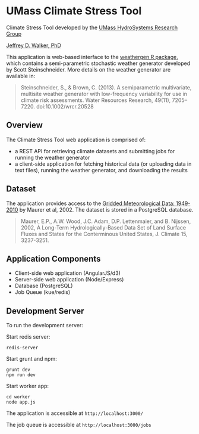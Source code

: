 UMass Climate Stress Tool
=========================

Climate Stress Tool developed by the [UMass HydroSystems Research Group](http://cee.umass.edu/cee/hydrosystems)

[Jeffrey D. Walker, PhD](http://walkerjeff.com)

This application is web-based interface to the [weathergen R package](http://walkerjeffd.github.io/weathergen), which contains a semi-parametric stochastic weather generator developed by Scott Steinschneider. More details on the weather generator are available in:

> Steinschneider, S., & Brown, C. (2013). A semiparametric multivariate, multisite weather generator with low-frequency variability for use in climate risk assessments. Water Resources Research, 49(11), 7205–7220. doi:10.1002/wrcr.20528

## Overview

The Climate Stress Tool web application is comprised of:

- a REST API for retrieving climate datasets and submitting jobs for running the weather generator
- a client-side application for fetching historical data (or uploading data in text files), running the weather generator, and downloading the results

## Dataset

The application provides access to the [Gridded Meteorological Data: 1949-2010](http://www.engr.scu.edu/~emaurer/gridded_obs/index_gridded_obs.html) by Maurer et al, 2002. The dataset is stored in a PostgreSQL database.

> Maurer, E.P., A.W. Wood, J.C. Adam, D.P. Lettenmaier, and B. Nijssen, 2002, A Long-Term Hydrologically-Based Data Set of Land Surface Fluxes and States for the Conterminous United States, J. Climate 15, 3237-3251.

## Application Components

- Client-side web application (AngularJS/d3)
- Server-side web application (Node/Express)
- Database (PostgreSQL)
- Job Queue (kue/redis)

## Development Server

To run the development server:

Start redis server:
```
redis-server
```

Start grunt and npm:
```
grunt dev
npm run dev
```

Start worker app:
```
cd worker
node app.js
```

The application is accessible at `http://localhost:3000/`

The job queue is accessible at `http://localhost:3000/jobs`
